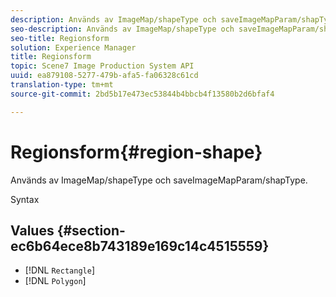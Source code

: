 ```yaml
---
description: Används av ImageMap/shapeType och saveImageMapParam/shapType.
seo-description: Används av ImageMap/shapeType och saveImageMapParam/shapType.
seo-title: Regionsform
solution: Experience Manager
title: Regionsform
topic: Scene7 Image Production System API
uuid: ea879108-5277-479b-afa5-fa06328c61cd
translation-type: tm+mt
source-git-commit: 2bd5b17e473ec53844b4bbcb4f13580b2d6bfaf4

---
```



# Regionsform{#region-shape}

Används av ImageMap/shapeType och saveImageMapParam/shapType.

Syntax

## Values {#section-ec6b64ece8b743189e169c14c4515559}

* [!DNL `Rectangle`]
* [!DNL `Polygon`]

